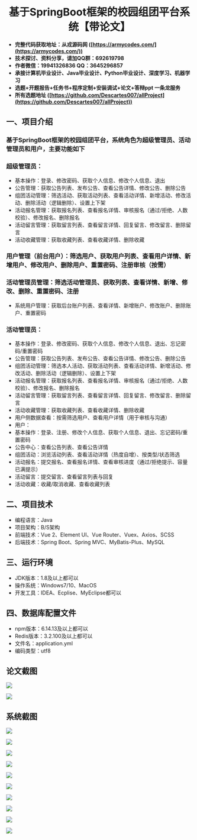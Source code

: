 <h1 align="center">基于SpringBoot框架的校园组团平台系统【带论文】</h1></p>

- <b>完整代码获取地址：从戎源码网 ([https://armycodes.com/](https://armycodes.com/))</b>
- <b>技术探讨、资料分享，请加QQ群：692619798</b>
- <b>作者微信：19941326836  QQ：3645296857</b>
- <b>承接计算机毕业设计、Java毕业设计、Python毕业设计、深度学习、机器学习</b>
- <b>选题+开题报告+任务书+程序定制+安装调试+论文+答辩ppt 一条龙服务</b>
- <b>所有选题地址 ([https://github.com/Descartes007/allProject](https://github.com/Descartes007/allProject)) </b>

## 一、项目介绍

### 基于SpringBoot框架的校园组团平台，系统角色为超级管理员、活动管理员和用户，主要功能如下
### 超级管理员：
- 基本操作：登录、修改密码、获取个人信息、修改个人信息、退出
- 公告管理：获取公告列表、发布公告、查看公告详情、修改公告、删除公告
- 组团活动管理：筛选活动、获取活动列表、查看活动详情、新增活动、修改活动、删除活动（逻辑删除）、设置上下架
- 活动报名管理：获取报名列表、查看报名详情、审核报名（通过/拒绝、人数校验）、修改报名、删除报名
- 活动留言管理：获取留言列表、查看留言详情、回复留言、修改留言、删除留言
- 活动收藏管理：获取收藏列表、查看收藏详情、删除收藏
### 用户管理（前台用户）：筛选用户、获取用户列表、查看用户详情、新增用户、修改用户、删除用户、重置密码、注册审核（按需）
### 活动管理员管理：筛选活动管理员、获取列表、查看详情、新增、修改、删除、重置密码、注册
- 系统用户管理：获取后台账户列表、查看详情、新增账户、修改账户、删除账户、重置密码
### 活动管理员：
- 基本操作：登录、修改密码、获取个人信息、修改个人信息、退出、忘记密码/重置密码
- 公告管理：获取公告列表、发布公告、查看公告详情、修改公告、删除公告
- 组团活动管理：筛选本人活动、获取活动列表、查看活动详情、新增活动、修改活动、删除活动（逻辑删除）、设置上下架
- 活动报名管理：获取报名列表、查看报名详情、审核报名（通过/拒绝、人数校验）、修改报名、删除报名
- 活动留言管理：获取留言列表、查看留言详情、回复留言、修改留言、删除留言
- 活动收藏管理：获取收藏列表、查看收藏详情、删除收藏
- 用户侧数据查看：按需筛选用户、查看用户详情（用于审核与沟通）
- 用户：
- 基本操作：登录、注册、修改个人信息、获取个人信息、退出、忘记密码/重置密码
- 公告中心：查看公告列表、查看公告详情
- 组团活动：浏览活动列表、查看活动详情（热度自增）、按类型/状态筛选
- 活动报名：提交报名、查看报名详情、查看审核进度（通过/拒绝提示、容量已满提示）
- 活动留言：提交留言、查看留言列表与回复
- 活动收藏：收藏/取消收藏、查看收藏列表

## 二、项目技术

- 编程语言：Java
- 项目架构：B/S架构
- 前端技术：Vue 2、Element UI、Vue Router、Vuex、Axios、SCSS
- 后端技术：Spring Boot、Spring MVC、MyBatis-Plus、MySQL


## 三、运行环境

- JDK版本：1.8及以上都可以
- 操作系统：Windows7/10、MacOS
- 开发工具：IDEA、Ecplise、MyEclipse都可以

## 四、数据库配置文件

- npm版本：6.14.13及以上都可以
- Redis版本：3.2.100及以上都可以
- 文件名：application.yml
- 编码类型：utf8

## 论文截图

![](screenshot/1.png)

![](screenshot/2.png)

## 系统截图

![](screenshot/3.png)

![](screenshot/4.png)

![](screenshot/5.png)

![](screenshot/6.png)

![](screenshot/7.png)

![](screenshot/8.png)

![](screenshot/9.png)

![](screenshot/10.png)

![](screenshot/11.png)

![](screenshot/12.png)